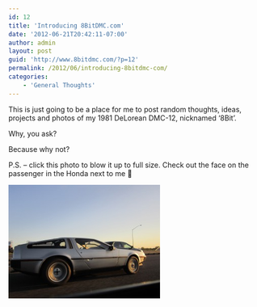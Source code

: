 ```yaml
---
id: 12
title: 'Introducing 8BitDMC.com'
date: '2012-06-21T20:42:11-07:00'
author: admin
layout: post
guid: 'http://www.8bitdmc.com/?p=12'
permalink: /2012/06/introducing-8bitdmc-com/
categories:
    - 'General Thoughts'
---
```


This is just going to be a place for me to post random thoughts, ideas, projects and photos of my 1981 DeLorean DMC-12, nicknamed ‘8Bit’.

Why, you ask?

Because why not?

P.S. – click this photo to blow it up to full size. Check out the face on the passenger in the Honda next to me 🙂

[![](/assets/images/2012/06/IMG_0172-300x225.jpg "8Bit on the highway in El Dorado Hills")](/8bitdmc/assets/images/2012/06/IMG_0172.jpg)